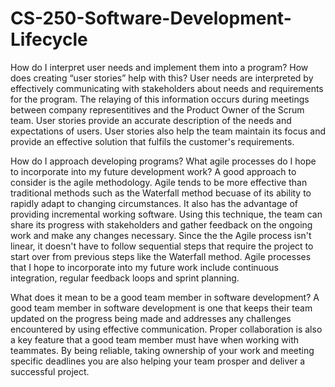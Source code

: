 # CS-250-Software-Development-Lifecycle
How do I interpret user needs and implement them into a program? How does creating “user stories” help with this?
User needs are interpreted by effectively communicating with stakeholders about needs and requirements for the program. The relaying of this information occurs during meetings between company representitives and the Product Owner of the Scrum team. User stories provide an accurate description of the needs and expectations of users. User stories also help the team maintain its focus and provide an effective solution that fulfils the customer's requirements.

How do I approach developing programs? What agile processes do I hope to incorporate into my future development work?
A good approach to consider is the agile methodology. Agile tends to be more effective than traditional methods such as the Waterfall method becuase of its ability to rapidly adapt to changing circumstances. It also has the advantage of providing incremental working software. Using this technique, the team can share its progress with stakeholders and gather feedback on the ongoing work and make any changes necessary. Since the the Agile process isn't linear, it doesn't have to follow sequential steps that require the project to start over from previous steps like the Waterfall method. Agile processes that I hope to incorporate into my future work include continuous integration, regular feedback loops and sprint planning.

What does it mean to be a good team member in software development?
A good team member in software development is one that keeps their team updated on the progress being made and addresses any challenges encountered by using effective communication. Proper collaboration is also a key feature that a good team member must have when working with teammates. By being reliable, taking ownership of your work and meeting specific deadlines you are also helping your team prosper and deliver a successful project.
